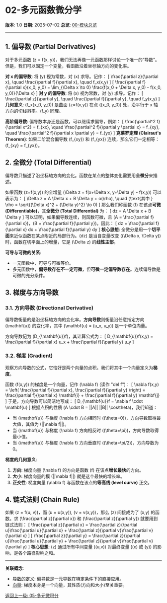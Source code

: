 # 02-多元函数微分学

**版本**: 1.0
**日期**: 2025-07-02
**总览**: [00-模块总览](./00-模块总览.md)

---

## 1. 偏导数 (Partial Derivatives)

对于多元函数 \(z = f(x, y)\)，我们无法再像一元函数那样讨论一个唯一的“导数”。但是，我们可以固定一个变量，看函数沿着坐标轴方向的变化率。

**对 x 的偏导数**: 将 \(y\) 视为常数，对 \(x\) 求导。记作：
\[ \frac{\partial z}{\partial x}, \quad \frac{\partial f}{\partial x}, \quad f_x(x,y) \]
\[ \frac{\partial f}{\partial x}(x_0, y_0) = \lim_{\Delta x \to 0} \frac{f(x_0 + \Delta x, y_0) - f(x_0, y_0)}{\Delta x} \]
**对 y 的偏导数**: 将 \(x\) 视为常数，对 \(y\) 求导。记作：
\[ \frac{\partial z}{\partial y}, \quad \frac{\partial f}{\partial y}, \quad f_y(x,y) \]
**几何意义**: \(f_x(x_0, y_0)\) 是曲面 \(z=f(x,y)\) 在点 \((x_0, y_0)\) 处，沿平行于 x 轴方向的切线斜率。\(f_y\) 同理。

**高阶偏导数**: 偏导数本身还是函数，可以继续求偏导，例如：
\[ \frac{\partial^2 f}{\partial x^2} = f_{xx}, \quad \frac{\partial^2 f}{\partial y \partial x} = f_{xy}, \quad \frac{\partial^2 f}{\partial x \partial y} = f_{yx} \]
**克莱罗定理 (Clairaut's Theorem)**: 如果二阶混合偏导数 \(f_{xy}\) 和 \(f_{yx}\) 连续，那么它们一定相等：\(f_{xy} = f_{yx}\)。

## 2. 全微分 (Total Differential)

偏导数只描述了沿坐标轴方向的变化。函数在某点的整体变化需要用**全微分**来描述。

如果函数 \(z=f(x,y)\) 的全增量 \(\Delta z = f(x+\Delta x, y+\Delta y) - f(x,y)\) 可以表示为：
\[ \Delta z = A \Delta x + B \Delta y + o(\rho), \quad (\text{其中 } \rho = \sqrt{(\Delta x)^2 + (\Delta y)^2} \to 0) \]
那么我们称函数 \(f\) 在该点**可微 (Differentiable)**，其**全微分 (Total Differential)** 为：
\[ dz = A \Delta x + B \Delta y \]
可以证明，如果偏导数连续，则函数可微，且 \(A = \frac{\partial f}{\partial x}\)，\(B = \frac{\partial f}{\partial y}\)。因此：
\[ dz = \frac{\partial f}{\partial x} dx + \frac{\partial f}{\partial y} dy \]
**核心思想**: 全微分是用一个**切平面**来近似函数在某点附近的局部行为。\(dz\) 是当自变量改变 \((\Delta x, \Delta y)\) 时，函数在切平面上的增量，它是 \(\Delta z\) 的**线性主部**。

**可导与可微的关系**:
- 一元函数中，可导与可微等价。
- 多元函数中，**偏导数存在不一定可微**，但**可微一定偏导数存在**。连续偏导数是可微的充分条件。

## 3. 梯度与方向导数

### 3.1. 方向导数 (Directional Derivative)

偏导数衡量的是沿坐标轴方向的变化率。**方向导数**则衡量沿任意指定方向 \(\mathbf{u}\) 的变化率，其中 \(\mathbf{u} = (u_x, u_y)\) 是一个单位向量。

方向导数记为 \(D_{\mathbf{u}}f\)，其计算公式为：
\[ D_{\mathbf{u}}f(x,y) = \frac{\partial f}{\partial x} u_x + \frac{\partial f}{\partial y} u_y \]

### 3.2. 梯度 (Gradient)

观察方向导数的公式，它恰好是两个向量的点积。我们将其中一个向量定义为**梯度**。

函数 \(f(x,y)\) 的梯度是一个向量，记作 \(\nabla f\) (读作 "del f")：
\[ \nabla f(x,y) = \left( \frac{\partial f}{\partial x}, \frac{\partial f}{\partial y} \right) = \frac{\partial f}{\partial x} \mathbf{i} + \frac{\partial f}{\partial y} \mathbf{j} \]
于是，方向导数可以简洁地写成：
\[ D_{\mathbf{u}}f = \nabla f \cdot \mathbf{u} \]
根据点积的性质 \(A \cdot B = ||A|| ||B|| \cos\theta\)，我们知道：
- 当 \(\mathbf{u}\) 与梯度 \(\nabla f\) 方向相同时 (\(\theta=0\))，方向导数取得最大值，其值为 \(||\nabla f||\)。
- 当 \(\mathbf{u}\) 与梯度 \(\nabla f\) 方向相反时 (\(\theta=\pi\))，方向导数取得最小值。
- 当 \(\mathbf{u}\) 与梯度 \(\nabla f\) 方向垂直时 (\(\theta=\pi/2\))，方向导数为0。

**梯度的几何意义**:
1.  **方向**: 梯度向量 \(\nabla f\) 的方向是函数 \(f\) 在该点**增长最快**的方向。
2.  **大小**: 梯度向量的模 \(||\nabla f||\) 就是这个最快的增长率。
3.  **正交性**: 梯度向量 \(\nabla f\) 与函数在该点的**等高线 (level curve)** 正交。

## 4. 链式法则 (Chain Rule)

如果 \(z = f(u, v)\)，而 \(u = u(x,y)\), \(v = v(x,y)\)，那么 \(z\) 间接成为了 \(x,y\) 的函数。求 \(\frac{\partial z}{\partial x}\) 和 \(\frac{\partial z}{\partial y}\) 就要用到链式法则：
\[ \frac{\partial z}{\partial x} = \frac{\partial z}{\partial u}\frac{\partial u}{\partial x} + \frac{\partial z}{\partial v}\frac{\partial v}{\partial x} \]
\[ \frac{\partial z}{\partial y} = \frac{\partial z}{\partial u}\frac{\partial u}{\partial y} + \frac{\partial z}{\partial v}\frac{\partial v}{\partial y} \]
**核心思想**: \(z\) 通过所有中间变量 (\(u,v\)) 对最终变量 (\(x\) 或 \(y\)) 的影响，是各个路径影响之和。

---
**关联概念**:
- [导数的定义](../02-一元微分学/01-导数的定义与几何意义.md): 偏导数是一元导数在特定条件下的直接应用。
- [向量](../01-欧氏空间与多元函数.md): 梯度本身是一个向量，其性质(方向和大小)至关重要。

[返回上一级: 05-多元微积分](./00-模块总览.md)
